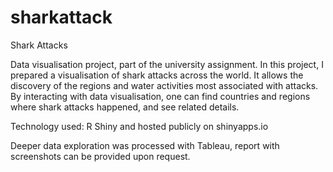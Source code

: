# sharkattack

Shark Attacks

Data visualisation project, part of the university assignment. In this project, I prepared a visualisation of shark attacks across the world. It allows the discovery of the regions and water activities most associated with attacks. 
By interacting with data visualisation, one can find countries and regions where shark attacks happened, and see related details. 

Technology used:
R Shiny and hosted publicly on shinyapps.io  

Deeper data exploration was processed with Tableau, report with screenshots can be provided upon request. 

